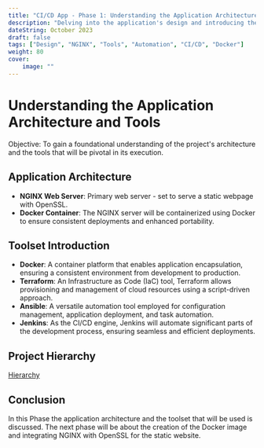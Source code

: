 ```yaml
---
title: "CI/CD App - Phase 1: Understanding the Application Architecture and Tools"
description: "Delving into the application's design and introducing the tools that will be used."
dateString: October 2023
draft: false
tags: ["Design", "NGINX", "Tools", "Automation", "CI/CD", "Docker"]
weight: 80
cover:
    image: ""
---
```


# Understanding the Application Architecture and Tools

Objective: To gain a foundational understanding of the project's architecture and the tools that will be pivotal in its execution.

## **Application Architecture**

- **NGINX Web Server**: Primary web server - set to serve a static webpage with OpenSSL.
- **Docker Container**: The NGINX server will be containerized using Docker to ensure consistent deployments and enhanced portability.

## **Toolset Introduction**

- **Docker**: A container platform that enables application encapsulation, ensuring a consistent environment from development to production.
- **Terraform**: An Infrastructure as Code (IaC) tool, Terraform allows provisioning and management of cloud resources using a script-driven approach.
- **Ansible**: A versatile automation tool employed for configuration management, application deployment, and task automation.
- **Jenkins**: As the CI/CD engine, Jenkins will automate significant parts of the development process, ensuring seamless and efficient deployments.

## **Project Hierarchy**
[Hierarchy](images/project_directory.png)

## **Conclusion**

In this Phase the application architecture and the toolset that will be used is discussed. The next phase will be about the creation of the Docker image and integrating NGINX with OpenSSL for the static website.
